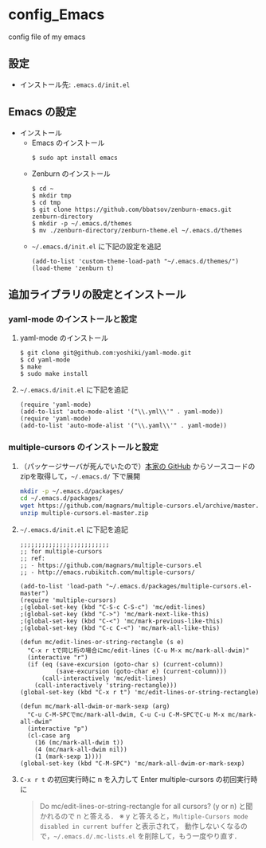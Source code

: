 # config_Emacs
config file of my emacs

## 設定
- インストール先: `.emacs.d/init.el`

## Emacs の設定
- インストール
  - Emacs のインストール
    ```
    $ sudo apt install emacs
    ```
  - Zenburn のインストール
    ```
    $ cd ~
    $ mkdir tmp
    $ cd tmp
    $ git clone https://github.com/bbatsov/zenburn-emacs.git zenburn-directory
    $ mkdir -p ~/.emacs.d/themes
    $ mv ./zenburn-directory/zenburn-theme.el ~/.emacs.d/themes
    ```
  - `~/.emacs.d/init.el` に下記の設定を追記
    ```
    (add-to-list 'custom-theme-load-path "~/.emacs.d/themes/")
    (load-theme 'zenburn t)
    ```

## 追加ライブラリの設定とインストール
### yaml-mode のインストールと設定
1. yaml-mode のインストール
   ```
   $ git clone git@github.com:yoshiki/yaml-mode.git
   $ cd yaml-mode
   $ make
   $ sudo make install
   ```
2. `~/.emacs.d/init.el` に下記を追記
   ```
   (require 'yaml-mode)
   (add-to-list 'auto-mode-alist '("\\.yml\\'" . yaml-mode))
   (require 'yaml-mode)
   (add-to-list 'auto-mode-alist '("\\.yaml\\'" . yaml-mode))
   ```
### multiple-cursors のインストールと設定
1. （パッケージサーバが死んでいたので）[本家の GitHub](https://github.com/magnars/multiple-cursors.el) からソースコードのzipを取得して，`~/.emacs.d/` 下で展開
   ```bash
   mkdir -p ~/.emacs.d/packages/
   cd ~/.emacs.d/packages/
   wget https://github.com/magnars/multiple-cursors.el/archive/master.zip -O multiple-cursors.el-master.zip
   unzip multiple-cursors.el-master.zip
   ```
3. `~/.emacs.d/init.el` に下記を追記
   ```
   ;;;;;;;;;;;;;;;;;;;;;;;;;
   ;; for multiple-cursors
   ;; ref:
   ;; - https://github.com/magnars/multiple-cursors.el
   ;; - http://emacs.rubikitch.com/multiple-cursors/
   
   (add-to-list 'load-path "~/.emacs.d/packages/multiple-cursors.el-master")
   (require 'multiple-cursors)
   ;(global-set-key (kbd "C-S-c C-S-c") 'mc/edit-lines)
   ;(global-set-key (kbd "C->") 'mc/mark-next-like-this)
   ;(global-set-key (kbd "C-<") 'mc/mark-previous-like-this)
   ;(global-set-key (kbd "C-c C-<") 'mc/mark-all-like-this)
   
   (defun mc/edit-lines-or-string-rectangle (s e)
     "C-x r tで同じ桁の場合にmc/edit-lines (C-u M-x mc/mark-all-dwim)"
     (interactive "r")
     (if (eq (save-excursion (goto-char s) (current-column))
             (save-excursion (goto-char e) (current-column)))
         (call-interactively 'mc/edit-lines)
       (call-interactively 'string-rectangle)))
   (global-set-key (kbd "C-x r t") 'mc/edit-lines-or-string-rectangle)
   
   (defun mc/mark-all-dwim-or-mark-sexp (arg)
     "C-u C-M-SPCでmc/mark-all-dwim, C-u C-u C-M-SPCでC-u M-x mc/mark-all-dwim"
     (interactive "p")
     (cl-case arg
       (16 (mc/mark-all-dwim t))
       (4 (mc/mark-all-dwim nil))
       (1 (mark-sexp 1))))
   (global-set-key (kbd "C-M-SPC") 'mc/mark-all-dwim-or-mark-sexp)
   ```
4. `C-x r t` の初回実行時に n を入力して Enter
   multiple-cursors の初回実行時に
   > Do mc/edit-lines-or-string-rectangle for all cursors? (y or n)
   と聞かれるので n と答える．
   ※ y と答えると，`Multiple-Cursors mode disabled in current buffer` と表示されて，
   動作しないくなるので，`~/.emacs.d/.mc-lists.el` を削除して，もう一度やり直す．

